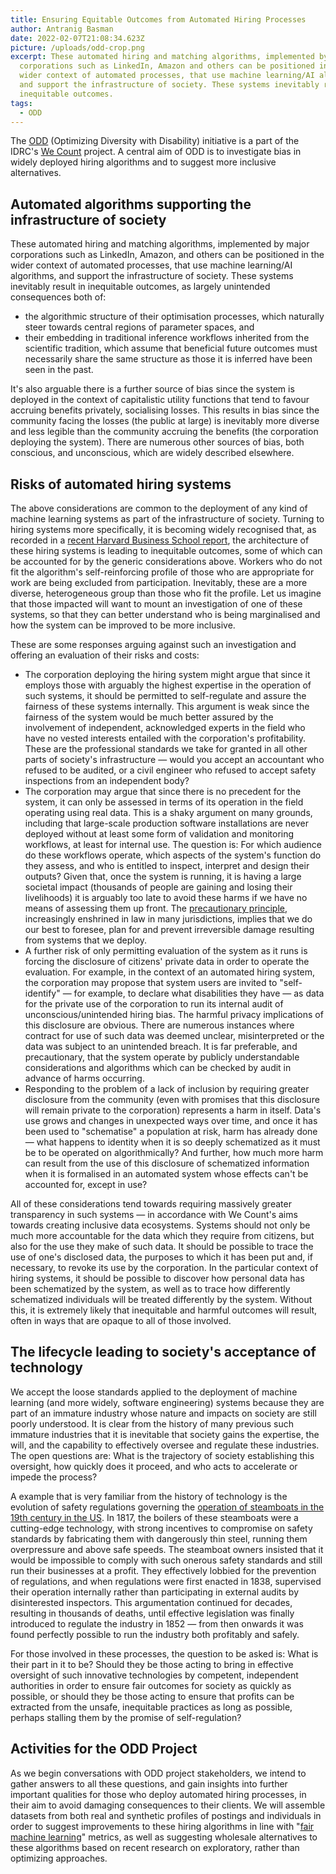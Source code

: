 ```yaml
---
title: Ensuring Equitable Outcomes from Automated Hiring Processes
author: Antranig Basman
date: 2022-02-07T21:08:34.623Z
picture: /uploads/odd-crop.png
excerpt: These automated hiring and matching algorithms, implemented by major
  corporations such as LinkedIn, Amazon and others can be positioned in the
  wider context of automated processes, that use machine learning/AI algorithms,
  and support the infrastructure of society. These systems inevitably result in
  inequitable outcomes.
tags:
  - ODD
---
```

The [ODD](https://idrc.ocadu.ca/odd/) (Optimizing Diversity with Disability) initiative is a part of the IDRC's [We Count](https://wecount.inclusivedesign.ca/) project. A central aim of ODD is to investigate bias in widely deployed hiring algorithms and to suggest more inclusive alternatives.

## Automated algorithms supporting the infrastructure of society

These automated hiring and matching algorithms, implemented by major corporations such as LinkedIn, Amazon, and others can be positioned in the wider context of automated processes, that use machine learning/AI algorithms, and support the infrastructure of society. These systems inevitably result in inequitable outcomes, as largely unintended consequences both of:

* the algorithmic structure of their optimisation processes, which naturally steer towards central regions of parameter spaces, and
* their embedding in traditional inference workflows inherited from the scientific tradition, which assume that beneficial future outcomes must necessarily share the same structure as those it is inferred have been seen in the past. 

It's also arguable there is a further source of bias since the system is deployed in the context of capitalistic utility functions that tend to favour accruing benefits privately, socialising losses. This results in bias since the community facing the losses (the public at large) is inevitably more diverse and less legible than the community accruing the benefits (the corporation deploying the system). There are numerous other sources of bias, both conscious, and unconscious, which are widely described elsewhere.

## Risks of automated hiring systems

The above considerations are common to the deployment of any kind of machine learning systems as part of the infrastructure of society. Turning to hiring systems more specifically, it is becoming widely recognised that, as recorded in a [recent Harvard Business School report](https://www.hbs.edu/managing-the-future-of-work/Documents/research/hiddenworkers09032021.pdf), the architecture of these hiring systems is leading to inequitable outcomes, some of which can be accounted for by the generic considerations above. Workers who do not fit the algorithm's self-reinforcing profile of those who are appropriate for work are being excluded from participation. Inevitably, these are a more diverse, heterogeneous group than those who fit the profile. Let us imagine that those impacted will want to mount an investigation of one of these systems, so that they can better understand who is being marginalised and how the system can be improved to be more inclusive.

These are some responses arguing against such an investigation and offering an evaluation of their risks and costs:

* The corporation deploying the hiring system might argue that since it employs those with arguably the highest expertise in the operation of such systems, it should be permitted to self-regulate and assure the fairness of these systems internally. This argument is weak since the fairness of the system would be much better assured by the involvement of independent, acknowledged experts in the field who have no vested interests entailed with the corporation's profitability. These are the professional standards we take for granted in all other parts of society's infrastructure — would you accept an accountant who refused to be audited, or a civil engineer who refused to accept safety inspections from an independent body?
* The corporation may argue that since there is no precedent for the system, it can only be assessed in terms of its operation in the field operating using real data. This is a shaky argument on many grounds, including that large-scale production software installations are never deployed without at least some form of validation and monitoring workflows, at least for internal use. The question is: For which audience do these workflows operate, which aspects of the system's function do they assess, and who is entitled to inspect, interpret and design their outputs? Given that, once the system is running, it is having a large societal impact (thousands of people are gaining and losing their livelihoods) it is arguably too late to avoid these harms if we have no means of assessing them up front. The [precautionary principle](https://www.sciencedirect.com/topics/earth-and-planetary-sciences/precautionary-principle), increasingly enshrined in law in many jurisdictions, implies that we do our best to foresee, plan for and prevent irreversible damage resulting from systems that we deploy.
* A further risk of only permitting evaluation of the system as it runs is forcing the disclosure of citizens' private data in order to operate the evaluation. For example, in the context of an automated hiring system, the corporation may propose that system users are invited to "self-identify" — for example, to declare what disabilities they have — as data for the private use of the corporation to run its internal audit of unconscious/unintended hiring bias. The harmful privacy implications of this disclosure are obvious. There are numerous instances where contract for use of such data was deemed unclear, misinterpreted or the data was subject to an unintended breach. It is far preferable, and precautionary, that the system operate by publicly understandable considerations and algorithms which can be checked by audit in advance of harms occurring.
* Responding to the problem of a lack of inclusion by requiring greater disclosure from the community (even with promises that this disclosure will remain private to the corporation) represents a harm in itself. Data's use grows and changes in unexpected ways over time, and once it has been used to "schematise" a population at risk, harm has already done — what happens to identity when it is so deeply schematized as it must be to be operated on algorithmically? And further, how much more harm can result from the use of this disclosure of schematized information when it is formalised in an automated system whose effects can't be accounted for, except in use?

All of these considerations tend towards requiring massively greater transparency in such systems — in accordance with We Count's aims towards creating inclusive data ecosystems. Systems should not only be much more accountable for the data which they require from citizens, but also for the use they make of such data. It should be possible to trace the use of one's disclosed data, the purposes to which it has been put and, if necessary, to revoke its use by the corporation. In the particular context of hiring systems, it should be possible to discover how personal data has been schematized by the system, as well as to trace how differently schematized individuals will be treated differently by the system. Without this, it is extremely likely that inequitable and harmful outcomes will result, often in ways that are opaque to all of those involved.

## The lifecycle leading to society's acceptance of technology

We accept the loose standards applied to the deployment of machine learning (and more widely, software engineering) systems because they are part of an immature industry whose nature and impacts on society are still poorly understood. It is clear from the history of many previous such immature industries that it is inevitable that society gains the expertise, the will, and the capability to effectively oversee and regulate these industries. The open questions are: What is the trajectory of society establishing this oversight, how quickly does it proceed, and who acts to accelerate or impede the process?

A example that is very familiar from the history of technology is the evolution of safety regulations governing the [operation of steamboats in the 19th century in the US](https://dash.harvard.edu/bitstream/handle/1/10018995/Sandukas_redacted.pdf?sequence=1&isAllowed=y). In 1817, the boilers of these steamboats were a cutting-edge technology, with strong incentives to compromise on safety standards by fabricating them with dangerously thin steel, running them overpressure and above safe speeds. The steamboat owners insisted that it would be impossible to comply with such onerous safety standards and still run their businesses at a profit. They effectively lobbied for the prevention of regulations, and when regulations were first enacted in 1838, supervised their operation internally rather than participating in external audits by disinterested inspectors. This argumentation continued for decades, resulting in thousands of deaths, until effective legislation was finally introduced to regulate the industry in 1852 — from then onwards it was found perfectly possible to run the industry both profitably and safely.

For those involved in these processes, the question to be asked is: What is their part in it to be? Should they be those acting to bring in effective oversight of such innovative technologies by competent, independent authorities in order to ensure fair outcomes for society as quickly as possible, or should they be those acting to ensure that profits can be extracted from the unsafe, inequitable practices as long as possible, perhaps stalling them by the promise of self-regulation?

## Activities for the ODD Project

As we begin conversations with ODD project stakeholders, we intend to gather answers to all these questions, and gain insights into further important qualities for those who deploy automated hiring processes, in their aim to avoid damaging consequences to their clients. We will assemble datasets from both real and synthetic profiles of postings and individuals in order to suggest improvements to these hiring algorithms in line with "[fair machine learning](https://fairmlbook.org/)" metrics, as well as suggesting wholesale alternatives to these algorithms based on recent research on exploratory, rather than optimizing approaches.